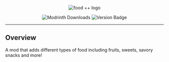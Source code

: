 <p align="center">
  <img src="https://cdn.modrinth.com/data/cached_images/f7c3255cc1569fddd571633411ac523ffc9a6af3.png" alt="food ++ logo">
</p>

<p align="center">
    <img src="https://img.shields.io/modrinth/dt/qXvyb8xm" alt="Modrinth Downloads"/>
    <img src="https://img.shields.io/badge/Alpha-1.0.1-blue" alt="Version Badge"/>
</p>

---
## Overview
A mod that adds different types of food including fruits, sweets, savory snacks and more!
